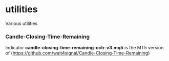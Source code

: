 # utilities
Various utilities

### Candle-Closing-Time-Remaining   
Indicator **candle-closing-time-remaining-cctr-v3.mq5** is the MT5 version of (https://github.com/wait4signal/Candle-Closing-Time-Remaining)
